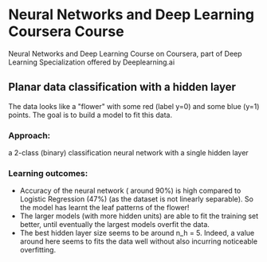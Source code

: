 # Neural Networks and Deep Learning Coursera Course
Neural Networks and Deep Learning Course on Coursera, part of Deep Learning Specialization offered by Deeplearning.ai

## Planar data classification with a hidden layer
The data looks like a "flower" with some red (label y=0) and some blue (y=1) points. The goal is to build a model to fit this data.

### Approach:
a 2-class (binary) classification neural network with a single hidden layer
### Learning outcomes:
-	Accuracy of the neural network ( around 90%) is high compared to Logistic Regression (47%) (as the dataset is not linearly separable). So the model has learnt the leaf patterns of the flower!
- The larger models (with more hidden units) are able to fit the training set better, until eventually the largest models overfit the data. 
- The best hidden layer size seems to be around n_h = 5. Indeed, a value around here seems to  fits the data well without also incurring noticeable overfitting.




